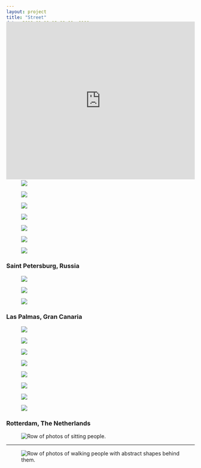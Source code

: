 ```yaml
---
layout: project
title: "Street"
date: 2019-01-11 12:00:00 +0100
category: "photography"
color: ffffff
background: 444444
image: /static/img/street/helsinki-4.jpg
image-webp: /static/img/street/helsinki-4.webp
---
```



<figure class="project__picture-group--light" style="margin:-12vw 0 8vw;">
  <div style="width:100%;height:0;padding-bottom:44%;position:relative;text-align:left;">
    <iframe src="https://player.vimeo.com/video/355866914" width="100%" height="100%" frameborder="0" webkitallowfullscreen mozallowfullscreen allowfullscreen style="height:44vw;"></iframe>
  </div>
</figure>


### Helsinki, Finland

<div class="project__picture-group">

  <figure class="project__picture">
  <picture>
    <source data-srcset="/static/img/street/helsinki-1.webp 1x,
      /static/img/street/helsinki-1@2x.webp 2x"
      type="image/webp" class="lazy">
      <img loading="lazy" class="project__image lazy"
        data-srcset="/static/img/street/helsinki-1.jpg 1x,
          /static/img/street/helsinki-1@2x.jpg 2x"
        src="/static/img/placeholder.jpg"
        data-src="/static/img/street/helsinki-1.jpg">
  </picture>
  </figure>

  <figure class="project__picture">
  <picture>
    <source data-srcset="/static/img/street/helsinki-2.webp 1x,
      /static/img/street/helsinki-2@2x.webp 2x"
      type="image/webp" class="lazy">
      <img loading="lazy" class="project__image lazy"
        data-srcset="/static/img/street/helsinki-2.jpg 1x,
          /static/img/street/helsinki-2@2x.jpg 2x"
        src="/static/img/placeholder.jpg"
        data-src="/static/img/street/helsinki-2.jpg">
  </picture>
  </figure>

  <figure class="project__picture">
  <picture>
    <source data-srcset="/static/img/street/helsinki-3.webp 1x,
      /static/img/street/helsinki-3@2x.webp 2x"
      type="image/webp" class="lazy">
      <img loading="lazy" class="project__image lazy"
        data-srcset="/static/img/street/helsinki-3.jpg 1x,
          /static/img/street/helsinki-3@2x.jpg 2x"
        src="/static/img/placeholder.jpg"
        data-src="/static/img/street/helsinki-3.jpg">
  </picture>
  </figure>

  <figure class="project__picture">
  <picture>
    <source data-srcset="/static/img/street/helsinki-4.webp 1x,
      /static/img/street/helsinki-4@2x.webp 2x"
      type="image/webp" class="lazy">
      <img loading="lazy" class="project__image lazy"
        data-srcset="/static/img/street/helsinki-4.jpg 1x,
          /static/img/street/helsinki-4@2x.jpg 2x"
        src="/static/img/placeholder.jpg"
        data-src="/static/img/street/helsinki-4.jpg">
  </picture>
  </figure>

  <figure class="project__picture">
  <picture>
    <source data-srcset="/static/img/street/helsinki-5.webp 1x,
      /static/img/street/helsinki-5@2x.webp 2x"
      type="image/webp" class="lazy">
      <img loading="lazy" class="project__image lazy"
        data-srcset="/static/img/street/helsinki-5.jpg 1x,
          /static/img/street/helsinki-5@2x.jpg 2x"
        src="/static/img/placeholder.jpg"
        data-src="/static/img/street/helsinki-5.jpg">
  </picture>
  </figure>

  <figure class="project__picture">
  <picture>
    <source data-srcset="/static/img/street/helsinki-6.webp 1x,
      /static/img/street/helsinki-6@2x.webp 2x"
      type="image/webp" class="lazy">
      <img loading="lazy" class="project__image lazy"
        data-srcset="/static/img/street/helsinki-6.jpg 1x,
          /static/img/street/helsinki-6@2x.jpg 2x"
        src="/static/img/placeholder.jpg"
        data-src="/static/img/street/helsinki-6.jpg">
  </picture>
  </figure>

  <figure class="project__picture">
  <picture>
    <source data-srcset="/static/img/street/helsinki-7.webp 1x,
      /static/img/street/helsinki-7@2x.webp 2x"
      type="image/webp" class="lazy">
      <img loading="lazy" class="project__image lazy"
        data-srcset="/static/img/street/helsinki-7.jpg 1x,
          /static/img/street/helsinki-7@2x.jpg 2x"
        src="/static/img/placeholder.jpg"
        data-src="/static/img/street/helsinki-7.jpg">
  </picture>
  </figure>

  <figure class="project__picture">
  <picture>
    <source data-srcset="/static/img/street/helsinki-8.webp 1x,
      /static/img/street/helsinki-8@2x.webp 2x"
      type="image/webp" class="lazy">
      <img loading="lazy" class="project__image lazy"
        data-srcset="/static/img/street/helsinki-8.jpg 1x,
          /static/img/street/helsinki-8@2x.jpg 2x"
        src="/static/img/placeholder.jpg"
        data-src="/static/img/street/helsinki-8.jpg">
  </picture>
  </figure>

  <figure class="project__picture">
  <picture>
    <source data-srcset="/static/img/street/helsinki-9.webp 1x,
      /static/img/street/helsinki-9@2x.webp 2x"
      type="image/webp" class="lazy">
      <img loading="lazy" class="project__image lazy"
        data-srcset="/static/img/street/helsinki-9.jpg 1x,
          /static/img/street/helsinki-9@2x.jpg 2x"
        src="/static/img/placeholder.jpg"
        data-src="/static/img/street/helsinki-9.jpg">
  </picture>
  </figure>

  <figure class="project__picture">
  <picture>
    <source data-srcset="/static/img/street/helsinki-10.webp 1x,
      /static/img/street/helsinki-10@2x.webp 2x"
      type="image/webp" class="lazy">
      <img loading="lazy" class="project__image lazy"
        data-srcset="/static/img/street/helsinki-10.jpg 1x,
          /static/img/street/helsinki-10@2x.jpg 2x"
        src="/static/img/placeholder.jpg"
        data-src="/static/img/street/helsinki-10.jpg">
  </picture>
  </figure>

</div>


### Saint Petersburg, Russia

<div class="project__picture-group">

  <figure class="project__picture">
  <picture>
    <source data-srcset="/static/img/street/stpeters-1.webp 1x,
      /static/img/street/stpeters-1@2x.webp 2x"
      type="image/webp" class="lazy">
      <img loading="lazy" class="project__image lazy"
        data-srcset="/static/img/street/stpeters-1.jpg 1x,
          /static/img/street/stpeters-1@2x.jpg 2x"
        src="/static/img/placeholder.jpg"
        data-src="/static/img/street/stpeters-1.jpg">
  </picture>
  </figure>

  <figure class="project__picture">
  <picture>
    <source data-srcset="/static/img/street/stpeters-2.webp 1x,
      /static/img/street/stpeters-2@2x.webp 2x"
      type="image/webp" class="lazy">
      <img loading="lazy" class="project__image lazy"
        data-srcset="/static/img/street/stpeters-2.jpg 1x,
          /static/img/street/stpeters-2@2x.jpg 2x"
        src="/static/img/placeholder.jpg"
        data-src="/static/img/street/stpeters-2.jpg">
  </picture>
  </figure>

  <figure class="project__picture">
  <picture>
    <source data-srcset="/static/img/street/stpeters-3.webp 1x,
      /static/img/street/stpeters-3@2x.webp 2x"
      type="image/webp" class="lazy">
      <img loading="lazy" class="project__image lazy"
        data-srcset="/static/img/street/stpeters-3.jpg 1x,
          /static/img/street/stpeters-3@2x.jpg 2x"
        src="/static/img/placeholder.jpg"
        data-src="/static/img/street/stpeters-3.jpg">
  </picture>
  </figure>

</div>


### Las Palmas, Gran Canaria

<div class="project__picture-group">

  <figure class="project__picture">
  <picture>
    <source data-srcset="/static/img/street/grancanaria-1.webp 1x,
      /static/img/street/grancanaria-1@2x.webp 2x"
      type="image/webp" class="lazy">
      <img loading="lazy" class="project__image lazy"
        data-srcset="/static/img/street/grancanaria-1.jpg 1x,
          /static/img/street/grancanaria-1@2x.jpg 2x"
        src="/static/img/placeholder.jpg"
        data-src="/static/img/street/grancanaria-1.jpg">
  </picture>
  </figure>

  <figure class="project__picture">
  <picture>
    <source data-srcset="/static/img/street/grancanaria-2.webp 1x,
      /static/img/street/grancanaria-2@2x.webp 2x"
      type="image/webp" class="lazy">
      <img loading="lazy" class="project__image lazy"
        data-srcset="/static/img/street/grancanaria-2.jpg 1x,
          /static/img/street/grancanaria-2@2x.jpg 2x"
        src="/static/img/placeholder.jpg"
        data-src="/static/img/street/grancanaria-2.jpg">
  </picture>
  </figure>

  <figure class="project__picture">
  <picture>
    <source data-srcset="/static/img/street/grancanaria-3.webp 1x,
      /static/img/street/grancanaria-3@2x.webp 2x"
      type="image/webp" class="lazy">
      <img loading="lazy" class="project__image lazy"
        data-srcset="/static/img/street/grancanaria-3.jpg 1x,
          /static/img/street/grancanaria-3@2x.jpg 2x"
        src="/static/img/placeholder.jpg"
        data-src="/static/img/street/grancanaria-3.jpg">
  </picture>
  </figure>

  <figure class="project__picture">
  <picture>
    <source data-srcset="/static/img/street/grancanaria-4.webp 1x,
      /static/img/street/grancanaria-4@2x.webp 2x"
      type="image/webp" class="lazy">
      <img loading="lazy" class="project__image lazy"
        data-srcset="/static/img/street/grancanaria-4.jpg 1x,
          /static/img/street/grancanaria-4@2x.jpg 2x"
        src="/static/img/placeholder.jpg"
        data-src="/static/img/street/grancanaria-4.jpg">
  </picture>
  </figure>

  <figure class="project__picture">
  <picture>
    <source data-srcset="/static/img/street/grancanaria-5.webp 1x,
      /static/img/street/grancanaria-5@2x.webp 2x"
      type="image/webp" class="lazy">
      <img loading="lazy" class="project__image lazy"
        data-srcset="/static/img/street/grancanaria-5.jpg 1x,
          /static/img/street/grancanaria-5@2x.jpg 2x"
        src="/static/img/placeholder.jpg"
        data-src="/static/img/street/grancanaria-5.jpg">
  </picture>
  </figure>

  <figure class="project__picture">
  <picture>
    <source data-srcset="/static/img/street/grancanaria-6.webp 1x,
      /static/img/street/grancanaria-6@2x.webp 2x"
      type="image/webp" class="lazy">
      <img loading="lazy" class="project__image lazy"
        data-srcset="/static/img/street/grancanaria-6.jpg 1x,
          /static/img/street/grancanaria-6@2x.jpg 2x"
        src="/static/img/placeholder.jpg"
        data-src="/static/img/street/grancanaria-6.jpg">
  </picture>
  </figure>

  <figure class="project__picture">
  <picture>
    <source data-srcset="/static/img/street/grancanaria-7.webp 1x,
      /static/img/street/grancanaria-7@2x.webp 2x"
      type="image/webp" class="lazy">
      <img loading="lazy" class="project__image lazy"
        data-srcset="/static/img/street/grancanaria-7.jpg 1x,
          /static/img/street/grancanaria-7@2x.jpg 2x"
        src="/static/img/placeholder.jpg"
        data-src="/static/img/street/grancanaria-7.jpg">
  </picture>
  </figure>

  <figure class="project__picture">
  <picture>
    <source data-srcset="/static/img/street/grancanaria-8.webp 1x,
      /static/img/street/grancanaria-8@2x.webp 2x"
      type="image/webp" class="lazy">
      <img loading="lazy" class="project__image lazy"
        data-srcset="/static/img/street/grancanaria-8.jpg 1x,
          /static/img/street/grancanaria-8@2x.jpg 2x"
        src="/static/img/placeholder.jpg"
        data-src="/static/img/street/grancanaria-8.jpg">
  </picture>
  </figure>

</div>


### Rotterdam, The Netherlands

<figure class="full-width__picture">
  <picture>
    <source data-srcset="/static/img/street/zitten.webp 1x,
      /static/img/street/zitten@2x.webp 2x"
      type="image/webp" class="lazy">
    <img loading="lazy" class="full-width__image lazy" alt="Row of photos of sitting people."
      data-srcset="/static/img/street/zitten.jpg 1x,
        /static/img/street/zitten@2x.jpg 2x"
      src="/static/img/placeholder.jpg"
        data-src="/static/img/street/zitten.jpg">
  </picture>
</figure>

<hr>

<figure class="full-width__picture">
  <picture>
    <source data-srcset="/static/img/street/lopen.webp 1x,
      /static/img/street/lopen@2x.webp 2x"
      type="image/webp" class="lazy">
    <img loading="lazy" class="full-width__image lazy" alt="Row of photos of walking people with abstract shapes behind them."
      data-srcset="/static/img/street/lopen.jpg 1x,
        /static/img/street/lopen@2x.jpg 2x"
      src="/static/img/placeholder.jpg"
        data-src="/static/img/street/lopen.jpg">
  </picture>
</figure>
